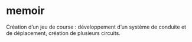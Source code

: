 # memoir
Création d’un jeu de course : développement d’un système de conduite et de déplacement, création de plusieurs circuits.
